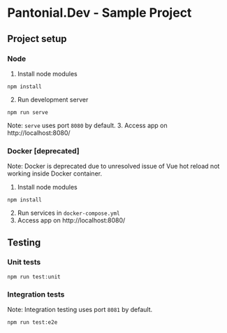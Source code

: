 # Pantonial.Dev - Sample Project

## Project setup

### Node
1. Install node modules
```
npm install
```
2. Run development server
```
npm run serve
```
Note: `serve` uses port `8080` by default.
3. Access app on http://localhost:8080/

### Docker [deprecated]
Note: Docker is deprecated due to unresolved issue of Vue hot reload not working inside Docker container.
1. Install node modules
```
npm install
```
2. Run services in `docker-compose.yml`
3. Access app on http://localhost:8080/

## Testing
### Unit tests
```
npm run test:unit
```

### Integration tests
Note: Integration testing uses port `8081` by default.
```
npm run test:e2e
```

